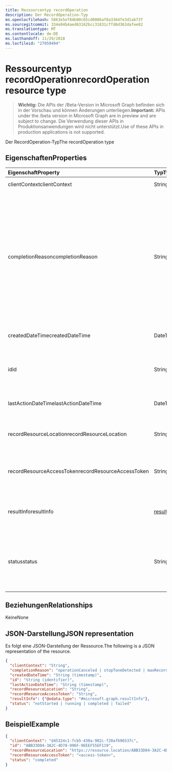 ```yaml
---
title: Ressourcentyp recordOperation
description: Der RecordOperation-Typ
ms.openlocfilehash: 5863e5ef84b00c65cd0806af8a3364fe3d1ab73f
ms.sourcegitcommit: 334e84b4aed63162bcc31831cffd6d363dafee02
ms.translationtype: MT
ms.contentlocale: de-DE
ms.lasthandoff: 11/29/2018
ms.locfileid: "27059494"
---
```

# <a name="recordoperation-resource-type"></a><span data-ttu-id="c90ec-103">Ressourcentyp recordOperation</span><span class="sxs-lookup"><span data-stu-id="c90ec-103">recordOperation resource type</span></span>

> <span data-ttu-id="c90ec-104">**Wichtig:** Die APIs der /Beta-Version in Microsoft Graph befinden sich in der Vorschau und können Änderungen unterliegen.</span><span class="sxs-lookup"><span data-stu-id="c90ec-104">**Important:** APIs under the /beta version in Microsoft Graph are in preview and are subject to change.</span></span> <span data-ttu-id="c90ec-105">Die Verwendung dieser APIs in Produktionsanwendungen wird nicht unterstützt.</span><span class="sxs-lookup"><span data-stu-id="c90ec-105">Use of these APIs in production applications is not supported.</span></span>

<span data-ttu-id="c90ec-106">Der RecordOperation-Typ</span><span class="sxs-lookup"><span data-stu-id="c90ec-106">The recordOperation type</span></span>

## <a name="properties"></a><span data-ttu-id="c90ec-107">Eigenschaften</span><span class="sxs-lookup"><span data-stu-id="c90ec-107">Properties</span></span>

| <span data-ttu-id="c90ec-108">Eigenschaft</span><span class="sxs-lookup"><span data-stu-id="c90ec-108">Property</span></span>                       | <span data-ttu-id="c90ec-109">Typ</span><span class="sxs-lookup"><span data-stu-id="c90ec-109">Type</span></span>                        | <span data-ttu-id="c90ec-110">Beschreibung</span><span class="sxs-lookup"><span data-stu-id="c90ec-110">Description</span></span>                                                                                                                                       |
| :----------------------------- | :---------------------------| :-------------------------------------------------------------------------------------------------------------------------------------------------|
| <span data-ttu-id="c90ec-111">clientContext</span><span class="sxs-lookup"><span data-stu-id="c90ec-111">clientContext</span></span>                  | <span data-ttu-id="c90ec-112">String</span><span class="sxs-lookup"><span data-stu-id="c90ec-112">String</span></span>                      | <span data-ttu-id="c90ec-113">Der Clientkontext.</span><span class="sxs-lookup"><span data-stu-id="c90ec-113">The client context.</span></span>                                                                                                                               |
| <span data-ttu-id="c90ec-114">completionReason</span><span class="sxs-lookup"><span data-stu-id="c90ec-114">completionReason</span></span>               | <span data-ttu-id="c90ec-115">String</span><span class="sxs-lookup"><span data-stu-id="c90ec-115">String</span></span>                      | <span data-ttu-id="c90ec-116">Mögliche Werte: `operationCanceled`, `stopToneDetected`, `maxRecordDurationReached`, `initialSilenceTimeout`, `maxSilenceTimeout`, `playPromptFailed`, `playBeepFailed`, `mediaReceiveTimeout`, `unspecifiedError`.</span><span class="sxs-lookup"><span data-stu-id="c90ec-116">Possible values are: `operationCanceled`, `stopToneDetected`, `maxRecordDurationReached`, `initialSilenceTimeout`, `maxSilenceTimeout`, `playPromptFailed`, `playBeepFailed`, `mediaReceiveTimeout`, `unspecifiedError`.</span></span> |
| <span data-ttu-id="c90ec-117">createdDateTime</span><span class="sxs-lookup"><span data-stu-id="c90ec-117">createdDateTime</span></span>                | <span data-ttu-id="c90ec-118">DateTimeOffset</span><span class="sxs-lookup"><span data-stu-id="c90ec-118">DateTimeOffset</span></span>              | <span data-ttu-id="c90ec-119">Die Uhrzeit der Erstellung die Aufzeichnung.</span><span class="sxs-lookup"><span data-stu-id="c90ec-119">The time when the recording was created.</span></span>                                                                                                          |
| <span data-ttu-id="c90ec-120">id</span><span class="sxs-lookup"><span data-stu-id="c90ec-120">id</span></span>                             | <span data-ttu-id="c90ec-121">String</span><span class="sxs-lookup"><span data-stu-id="c90ec-121">String</span></span>                      | <span data-ttu-id="c90ec-122">Die Id des Server-Vorgang. Schreibgeschützt.</span><span class="sxs-lookup"><span data-stu-id="c90ec-122">The server operation id. Read-only.</span></span> <span data-ttu-id="c90ec-123">Server generiert wurde.</span><span class="sxs-lookup"><span data-stu-id="c90ec-123">Server generated.</span></span>                                                                                             |
| <span data-ttu-id="c90ec-124">lastActionDateTime</span><span class="sxs-lookup"><span data-stu-id="c90ec-124">lastActionDateTime</span></span>             | <span data-ttu-id="c90ec-125">DateTimeOffset</span><span class="sxs-lookup"><span data-stu-id="c90ec-125">DateTimeOffset</span></span>              | <span data-ttu-id="c90ec-126">Der Zeitpunkt der letzten Aktion des Vorgangs.</span><span class="sxs-lookup"><span data-stu-id="c90ec-126">The time of the last action of the operation.</span></span>                                                                                                     |
| <span data-ttu-id="c90ec-127">recordResourceLocation</span><span class="sxs-lookup"><span data-stu-id="c90ec-127">recordResourceLocation</span></span>         | <span data-ttu-id="c90ec-128">String</span><span class="sxs-lookup"><span data-stu-id="c90ec-128">String</span></span>                      | <span data-ttu-id="c90ec-129">Der Speicherort, in dem die Aufzeichnung gespeichert ist.</span><span class="sxs-lookup"><span data-stu-id="c90ec-129">The location where the recording is located.</span></span>                                                                                                      |
| <span data-ttu-id="c90ec-130">recordResourceAccessToken</span><span class="sxs-lookup"><span data-stu-id="c90ec-130">recordResourceAccessToken</span></span>      | <span data-ttu-id="c90ec-131">String</span><span class="sxs-lookup"><span data-stu-id="c90ec-131">String</span></span>                      | <span data-ttu-id="c90ec-132">Das Zugriffstoken zum Abrufen der aufzeichnungs erforderlich sind.</span><span class="sxs-lookup"><span data-stu-id="c90ec-132">The access token required to retrieve the recording.</span></span>                                                                                              |
| <span data-ttu-id="c90ec-133">resultInfo</span><span class="sxs-lookup"><span data-stu-id="c90ec-133">resultInfo</span></span>                     | [<span data-ttu-id="c90ec-134">resultInfo</span><span class="sxs-lookup"><span data-stu-id="c90ec-134">resultInfo</span></span>](resultinfo.md) | <span data-ttu-id="c90ec-135">Informationen zu den Ergebnissen.</span><span class="sxs-lookup"><span data-stu-id="c90ec-135">The result information.</span></span>  <span data-ttu-id="c90ec-136">Schreibgeschützt.</span><span class="sxs-lookup"><span data-stu-id="c90ec-136">Read-only.</span></span> <span data-ttu-id="c90ec-137">Server generiert wurde.</span><span class="sxs-lookup"><span data-stu-id="c90ec-137">Server generated.</span></span>                                                                                             |
| <span data-ttu-id="c90ec-138">status</span><span class="sxs-lookup"><span data-stu-id="c90ec-138">status</span></span>                         | <span data-ttu-id="c90ec-139">String</span><span class="sxs-lookup"><span data-stu-id="c90ec-139">String</span></span>                      | <span data-ttu-id="c90ec-140">Mögliche Werte: `notStarted`, `running`, `completed`, `failed`.</span><span class="sxs-lookup"><span data-stu-id="c90ec-140">Possible values are: `notStarted`, `running`, `completed`, `failed`.</span></span> <span data-ttu-id="c90ec-141">Schreibgeschützt.</span><span class="sxs-lookup"><span data-stu-id="c90ec-141">Read-only.</span></span> <span data-ttu-id="c90ec-142">Server generiert wurde.</span><span class="sxs-lookup"><span data-stu-id="c90ec-142">Server generated.</span></span>                                                 |

## <a name="relationships"></a><span data-ttu-id="c90ec-143">Beziehungen</span><span class="sxs-lookup"><span data-stu-id="c90ec-143">Relationships</span></span>
<span data-ttu-id="c90ec-144">Keine</span><span class="sxs-lookup"><span data-stu-id="c90ec-144">None</span></span>

## <a name="json-representation"></a><span data-ttu-id="c90ec-145">JSON-Darstellung</span><span class="sxs-lookup"><span data-stu-id="c90ec-145">JSON representation</span></span>

<span data-ttu-id="c90ec-146">Es folgt eine JSON-Darstellung der Ressource.</span><span class="sxs-lookup"><span data-stu-id="c90ec-146">The following is a JSON representation of the resource.</span></span>

<!-- {
  "blockType": "resource",
  "optionalProperties": [

  ],
  "@odata.type": "microsoft.graph.recordOperation"
}-->
```json
{
  "clientContext": "String",
  "completionReason": "operationCanceled | stopToneDetected | maxRecordDurationReached | initialSilenceTimeout | maxSilenceTimeout | playPromptFailed | playBeepFailed | mediaReceiveTimeout | unspecifiedError",
  "createdDateTime": "String (timestamp)",
  "id": "String (identifier)",
  "lastActionDateTime": "String (timestamp)",
  "recordResourceLocation": "String",
  "recordResourceAccessToken": "String",
  "resultInfo": {"@odata.type": "#microsoft.graph.resultInfo"},
  "status": "notStarted | running | completed | failed"
}
```

## <a name="example"></a><span data-ttu-id="c90ec-147">Beispiel</span><span class="sxs-lookup"><span data-stu-id="c90ec-147">Example</span></span>

<!-- {
  "blockType": "example",
  "@odata.type": "microsoft.graph.recordOperation",
  "truncated": true
}-->
```json
{
  "clientContext": "d45324c1-fcb5-430a-902c-f20af696537c",
  "id": "ABB33D04-3A2C-4D78-996F-9EEEF55EF119",
  "recordResourceLocation": "https://resource.location/ABB33D04-3A2C-4D78-996F-9EEEF55EF119",
  "recordResourceAccessToken": "<access-token>",
  "status": "completed"
}
```

<!-- uuid: 8fcb5dbc-d5aa-4681-8e31-b001d5168d79
2015-10-25 14:57:30 UTC -->
<!-- {
  "type": "#page.annotation",
  "description": "recordOperation resource",
  "keywords": "",
  "section": "documentation",
  "tocPath": ""
}-->
